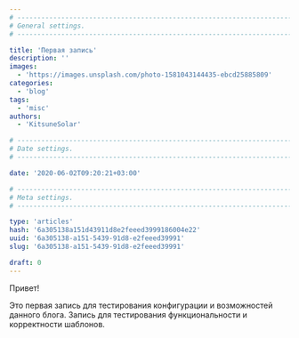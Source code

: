```yaml
---
# -------------------------------------------------------------------------------------------------------------------- #
# General settings.
# -------------------------------------------------------------------------------------------------------------------- #

title: 'Первая запись'
description: ''
images:
  - 'https://images.unsplash.com/photo-1581043144435-ebcd25885809'
categories:
  - 'blog'
tags:
  - 'misc'
authors:
  - 'KitsuneSolar'

# -------------------------------------------------------------------------------------------------------------------- #
# Date settings.
# -------------------------------------------------------------------------------------------------------------------- #

date: '2020-06-02T09:20:21+03:00'

# -------------------------------------------------------------------------------------------------------------------- #
# Meta settings.
# -------------------------------------------------------------------------------------------------------------------- #

type: 'articles'
hash: '6a305138a151d43911d8e2feeed3999186004e22'
uuid: '6a305138-a151-5439-91d8-e2feeed39991'
slug: '6a305138-a151-5439-91d8-e2feeed39991'

draft: 0
---
```


Привет!

<!--more-->

Это первая запись для тестирования конфигурации и возможностей данного блога. Запись для тестирования функциональности и корректности шаблонов.
